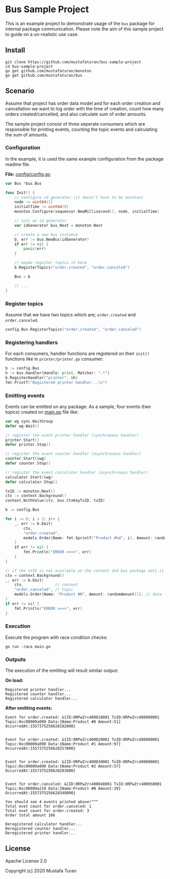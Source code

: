 # Bus Sample Project

This is an example project to demonstrate usage of the `bus` package for
internal package communication. Please note the aim of this sample project to
guide on a un-realistic use case.

## Install

```shell
git clone https://github.com/mustafaturan/bus-sample-project
cd bus-sample-project
go get github.com/mustafaturan/monoton
go get github.com/mustafaturan/bus
```

## Scenario

Assume that project has order data model and for each order creation and
cancellation we want to log order with the time of creation, count how many
orders created/cancelled, and also calculate sum of order amounts.

The sample project consist of three seperate consumers which are responsible
for printing events, counting the topic events and calculating the sum of
amounts.

### Configuration

In the example, it is used the same example configuration from the package
readme file.

**File:** [config/config.go](config/config.go)
```go
var Bus *bus.Bus

func Init() {
	// configure id generator (it doesn't have to be monoton)
	node := uint64(1)
	initialTime := uint64(0)
	monoton.Configure(sequencer.NewMillisecond(), node, initialTime)

	// init an id generator
	var idGenerator bus.Next = monoton.Next

	// create a new bus instance
	b, err := bus.NewBus(idGenerator)
	if err != nil {
		panic(err)
	}

	// maybe register topics in here
	b.RegisterTopics("order.created", "order.canceled")

	Bus = b

	// ...
}
```

### Register topics

Assume that we have two topics which are; `order.created` and `order.canceled`.

```go
config.Bus.RegisterTopics("order.created", "order.canceled")
```

### Registering handlers

For each consumers, handler functions are registered on their `init()` functions
like in `printer/printer.go` consumer:

```go
b := config.Bus
h := bus.Handler{Handle: print, Matcher: ".*"}
b.RegisterHandler("printer", &h)
fmt.Printf("Registered printer handler...\n")
```

### Emitting events

Events can be emitted on any package. As a sample, four events (two topics)
created on [main.go](main.go) file like:

```go
var wg sync.WaitGroup
defer wg.Wait()

// register the event printer handler (synchronous handler)
printer.Start()
defer printer.Stop()

// register the event counter handler (asynchronous handler)
counter.Start(&wg)
defer counter.Stop()

// register the event calculator handler (asynchronous handler)
calculator.Start(&wg)
defer calculator.Stop()

txID := monoton.Next()
ctx := context.Background()
context.WithValue(ctx, bus.CtxKeyTxID, txID)

b := config.Bus

for i := 0; i < 3; i++ {
	_, err := b.Emit(
		ctx,
		"order.created",
		models.Order{Name: fmt.Sprintf("Product #%d", i), Amount: randomAmount()},
	)
	if err != nil {
		fmt.Println("ERROR >>>>", err)
	}
}

// if the txID is not available on the context and bus package sets it
ctx = context.Background()
_, err := b.Emit(
	ctx,              // context
	"order.canceled", // topic
	models.Order{Name: "Product #N", Amount: randomAmount()}, // data
)
if err != nil {
	fmt.Println("ERROR >>>>", err)
}
```

### Execution

Execute the program with race condition checks:

```shell
go run -race main.go
```

### Outputs

The execution of the emitting will result similar output:

**On load:**

```shell
Registered printer handler...
Registered counter handler...
Registered calculator handler...
```

**After emitting events:**

```shell
Event for order.created: &{ID:0RPwZrc400010001 TxID:0RPwZrc400000001 Topic:0xc00009a090 Data:{Name:Product #0 Amount:51} OccurredAt:1557375256628182000}


Event for order.created: &{ID:0RPwZrc400020001 TxID:0RPwZrc400000001 Topic:0xc00009a090 Data:{Name:Product #1 Amount:97} OccurredAt:1557375256628257000}


Event for order.created: &{ID:0RPwZrc400030001 TxID:0RPwZrc400000001 Topic:0xc00009a090 Data:{Name:Product #2 Amount:57} OccurredAt:1557375256628283000}


Event for order.canceled: &{ID:0RPwZrc400040001 TxID:0RPwZrc400050001 Topic:0xc00009a210 Data:{Name:Product #N Amount:39} OccurredAt:1557375256628348000}

You should see 4 events printed above!^^^
Total evet count for order.canceled: 1
Total evet count for order.created: 3
Order total amount 166

Deregistered calculator handler...
Deregistered counter handler...
Deregistered printer handler...
```

## License

Apache License 2.0

Copyright (c) 2020 Mustafa Turan
